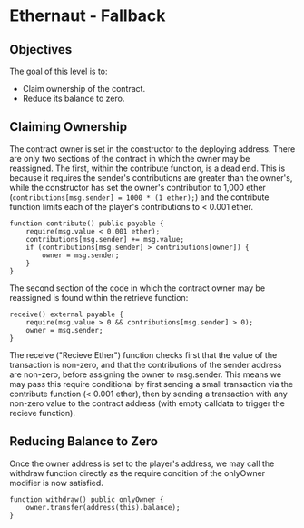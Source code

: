 # Ethernaut - Fallback

## Objectives

The goal of this level is to:

- Claim ownership of the contract.
- Reduce its balance to zero.

## Claiming Ownership

The contract owner is set in the constructor to the deploying address. There are only two sections of the contract in which the owner may be reassigned. The first, within the contribute function, is a dead end. This is because it requires the sender's contributions are greater than the owner's, while the constructor has set the owner's contribution to 1,000 ether (`contributions[msg.sender] = 1000 * (1 ether);`) and the contribute function limits each of the player's contributions to < 0.001 ether.

```solidity
function contribute() public payable {
    require(msg.value < 0.001 ether);
    contributions[msg.sender] += msg.value;
    if (contributions[msg.sender] > contributions[owner]) {
        owner = msg.sender;
    }
}
```

The second section of the code in which the contract owner may be reassigned is found within the retrieve function:

```solidity
receive() external payable {
    require(msg.value > 0 && contributions[msg.sender] > 0);
    owner = msg.sender;
}
```

The receive ("Recieve Ether") function checks first that the value of the transaction is non-zero, and that the contributions of the sender address are non-zero, before assigning the owner to msg.sender. This means we may pass this require conditional by first sending a small transaction via the contribute function (< 0.001 ether), then by sending a transaction with any non-zero value to the contract address (with empty calldata to trigger the recieve function).

## Reducing Balance to Zero

Once the owner address is set to the player's address, we may call the withdraw function directly as the require condition of the onlyOwner modifier is now satisfied.

```solidity
function withdraw() public onlyOwner {
    owner.transfer(address(this).balance);
}
```
